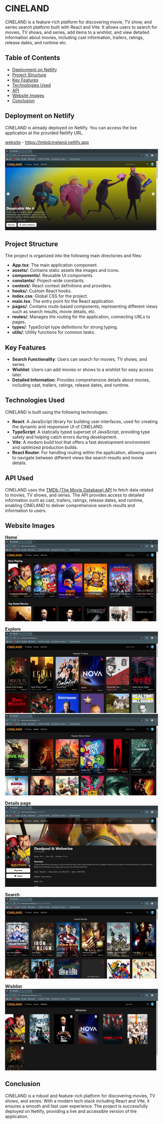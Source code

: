 # CINELAND

CINELAND is a feature-rich platform for discovering movie, TV show, and series search platform built with React and Vite. It allows users to search for movies, TV shows, and series, add items to a wishlist, and view detailed information about movies, including cast information, trailers, ratings, release dates, and runtime etc.

## Table of Contents

- [Deployment on Netlify](#deployment-on-netlify)
- [Project Structure](#project-structure)
- [Key Features](#key-features)
- [Technologies Used](#technologies-used)
- [API](#api-used)
- [Website Images](#website-images)
- [Conclusion](#conclusion)

## Deployment on Netlify

CINELAND is already deployed on Netlify. You can access the live application at the provided Netlify URL.

[website](https://tmbdcineland.netlify.app) - https://tmbdcineland.netlify.app

![Home page](./website-images//Home.png)

## Project Structure

The project is organized into the following main directories and files:

- **App.tsx**: The main application component.
- **assets/**: Contains static assets like images and icons.
- **components/**: Reusable UI components.
- **constants/**: Project-wide constants.
- **context/**: React context definitions and providers.
- **hooks/**: Custom React hooks.
- **index.css**: Global CSS for the project.
- **main.tsx**: The entry point for the React application.
- **pages/**: Contains route-based components, representing different views such as search results, movie details, etc.
- **routes/**: Manages the routing for the application, connecting URLs to pages.
- **types/**: TypeScript type definitions for strong typing.
- **utils/**: Utility functions for common tasks.

## Key Features

- **Search Functionality**: Users can search for movies, TV shows, and series.
- **Wishlist**: Users can add movies or shows to a wishlist for easy access later.
- **Detailed Information**: Provides comprehensive details about movies, including cast, trailers, ratings, release dates, and runtime.

## Technologies Used

CINELAND is built using the following technologies:

- **React**: A JavaScript library for building user interfaces, used for creating the dynamic and responsive UI of CINELAND.
- **TypeScript**: A statically typed superset of JavaScript, providing type safety and helping catch errors during development.
- **Vite**: A modern build tool that offers a fast development environment and optimized production builds.
- **React Router**: For handling routing within the application, allowing users to navigate between different views like search results and movie details.

## API Used

CINELAND uses the [TMDb (The Movie Database) API](https://developer.themoviedb.org) to fetch data related to movies, TV shows, and series. The API provides access to detailed information such as cast, trailers, ratings, release dates, and runtime, enabling CINELAND to deliver comprehensive search results and information to users.

## Website Images

**Home**`
![Home2](./website-images/Home2.png)

**Explore**
![Explore1](./website-images/explore1.png)
![Explore2](./website-images/explore2.png)

**Details page**
![Details](./website-images/detailpage.png)

**Search**
![Search](./website-images/search.png)

**Wishlist**
![Wishlist](./website-images/wishlist.png)

## Conclusion

CINELAND is a robust and feature-rich platform for discovering movies, TV shows, and series. With a modern tech stack including React and Vite, it ensures a smooth and fast user experience. The project is successfully deployed on Netlify, providing a live and accessible version of the application.
